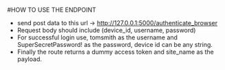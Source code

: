 #HOW TO USE THE ENDPOINT

- send post data to this url -> http://127.0.0.1:5000/authenticate_browser
- Request body should include (device_id, username, password)
- For successful login use, tomsmith as the username and SuperSecretPassword! as the password, device id can be any string.
- Finally the route returns a dummy access token and site_name as the payload.